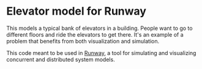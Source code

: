 # Elevator model for Runway

This models a typical bank of elevators in a building. People want to go to
different floors and ride the elevators to get there. It's an example of a
problem that benefits from both visualization and simulation.

This code meant to be used in
[Runway](https://github.com/salesforce/runway-browser), a tool for
simulating and visualizing concurrent and distributed system models.

